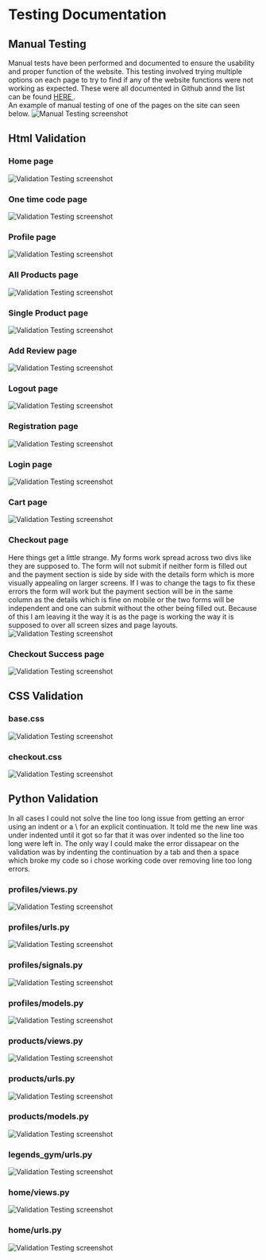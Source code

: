 # Testing Documentation

## Manual Testing
Manual tests have been performed and documented to ensure the usability and proper function of the website. This testing involved trying multiple options on each page to try to find if any of the website functions were not working as expected. These were all documented in Github annd the list can be found <a href="https://github.com/DerekMor/legends_gym/issues?q=+label%3ATest+"> HERE </a>. <br> An example of manual testing of one of the pages on the site can seen below.
<img src="media/manual.png" alt="Manual Testing screenshot">

## Html Validation
### Home page
<img src="media/homehtml.png" alt="Validation Testing screenshot">

### One time code page
<img src="media/codehtml.png" alt="Validation Testing screenshot">

### Profile page
<img src="media/profilehtml.png" alt="Validation Testing screenshot">

### All Products page
<img src="media/allproductshtml.png" alt="Validation Testing screenshot">

### Single Product page
<img src="media/singleproducthtml.png" alt="Validation Testing screenshot">

### Add Review page
<img src="media/reviewhtml.png" alt="Validation Testing screenshot">

### Logout page
<img src="media/logouthtml.png" alt="Validation Testing screenshot">

### Registration page
<img src="media/registerhtml.png" alt="Validation Testing screenshot">

### Login page
<img src="media/loginhtml.png" alt="Validation Testing screenshot">

### Cart page
<img src="media/carthtml.png" alt="Validation Testing screenshot">

### Checkout page
Here things get a little strange. My forms work spread across two divs like they are supposed to. The form will not submit if neither form is filled out and the payment section is side by side with the details form which is more visually appealing on larger screens. If I was to change the tags to fix these errors the form will work but the payment section will be in the same column as the details which is fine on mobile or the two forms will be independent and one can submit without the other being filled out. Because of this I am leaving it the way it is as the page is working the way it is supposed to over all screen sizes and page layouts.
<img src="media/checkouthtml.png" alt="Validation Testing screenshot">

### Checkout Success page
<img src="media/successhtml.png" alt="Validation Testing screenshot">

## CSS Validation
### base.css
<img src="media/basecss.png" alt="Validation Testing screenshot">

### checkout.css
<img src="media/checkoutcss.png" alt="Validation Testing screenshot">

## Python Validation
In all cases I could not solve the line too long issue from getting an error using an indent or a \ for an explicit continuation. It told me the new line was under indented until it got so far that it was over indented so the line too long were left in. The only way I could make the error dissapear on the validation was by indenting the continuation by a tab and then a space which broke my code so i chose working code over removing line too long errors.

### profiles/views.py
<img src="media/profileview.png" alt="Validation Testing screenshot">

### profiles/urls.py
<img src="media/profileurls.png" alt="Validation Testing screenshot">

### profiles/signals.py
<img src="media/profilesignals.png" alt="Validation Testing screenshot">

### profiles/models.py
<img src="media/profilemodels.png" alt="Validation Testing screenshot">

### products/views.py
<img src="media/productsviews.png" alt="Validation Testing screenshot">

### products/urls.py
<img src="media/productsurls.png" alt="Validation Testing screenshot">

### products/models.py
<img src="media/productsmodels.png" alt="Validation Testing screenshot">

### legends_gym/urls.py
<img src="media/legendsurls.png" alt="Validation Testing screenshot">

### home/views.py
<img src="media/homeviews.png" alt="Validation Testing screenshot">

### home/urls.py
<img src="media/homeurls.png" alt="Validation Testing screenshot">